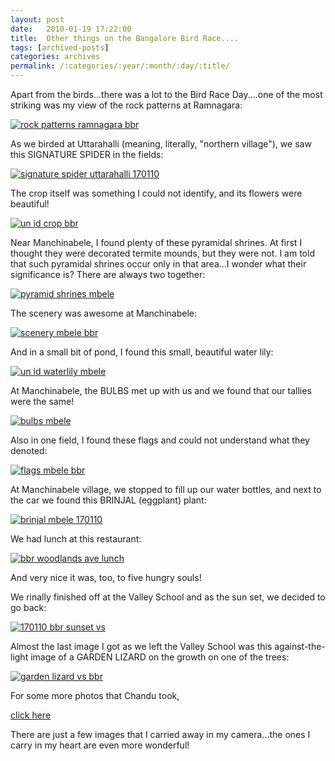 ```yaml
---
layout: post
date:	2010-01-19 17:22:00
title:  Other things on the Bangalore Bird Race....
tags: [archived-posts]
categories: archives
permalink: /:categories/:year/:month/:day/:title/
---
```

Apart from the birds...there was a lot to the Bird Race Day....one of the most striking was my view of the rock patterns at Ramnagara:


<a href="http://s967.photobucket.com/albums/ae160/pedoral/?action=view&current=IMG_1726.jpg" target="_blank"><img src="http://i967.photobucket.com/albums/ae160/pedoral/IMG_1726.jpg" border="0" alt="rock patterns ramnagara bbr"></a>


<lj-cut text="plenty of other sights here"> 

As we birded at Uttarahalli (meaning, literally, "northern village"), we saw this SIGNATURE SPIDER in the fields:

<a href="http://s967.photobucket.com/albums/ae160/pedoral/?action=view&current=IMG_1674.jpg" target="_blank"><img src="http://i967.photobucket.com/albums/ae160/pedoral/IMG_1674.jpg" border="0" alt="signature spider uttarahalli 170110"></a>

The crop itself was something I could not identify, and its flowers were beautiful!

<a href="http://s967.photobucket.com/albums/ae160/pedoral/?action=view&current=IMG_1668.jpg" target="_blank"><img src="http://i967.photobucket.com/albums/ae160/pedoral/IMG_1668.jpg" border="0" alt="un id crop bbr"></a>

Near Manchinabele, I found plenty of these pyramidal shrines. At first I thought they were decorated termite mounds, but they were not. I am told that such pyramidal shrines occur only in that area...I wonder what their significance is? There are always two together:

<a href="http://s967.photobucket.com/albums/ae160/pedoral/?action=view&current=IMG_1691.jpg" target="_blank"><img src="http://i967.photobucket.com/albums/ae160/pedoral/IMG_1691.jpg" border="0" alt="pyramid shrines mbele"></a>

The scenery was awesome at Manchinabele:

<a href="http://s967.photobucket.com/albums/ae160/pedoral/?action=view&current=IMG_1721.jpg" target="_blank"><img src="http://i967.photobucket.com/albums/ae160/pedoral/IMG_1721.jpg" border="0" alt="scenery mbele bbr"></a>

And in a small bit of pond, I found this small, beautiful water lily:


<a href="http://s967.photobucket.com/albums/ae160/pedoral/?action=view&current=IMG_1697.jpg" target="_blank"><img src="http://i967.photobucket.com/albums/ae160/pedoral/IMG_1697.jpg" border="0" alt="un id waterlily mbele"></a>

At Manchinabele, the BULBS met up with us and we found that our tallies were the same!

<a href="http://s967.photobucket.com/albums/ae160/pedoral/?action=view&current=IMG_1694.jpg" target="_blank"><img src="http://i967.photobucket.com/albums/ae160/pedoral/IMG_1694.jpg" border="0" alt="bulbs mbele"></a>

Also in one field, I found these flags and could not understand what they denoted:

<a href="http://s967.photobucket.com/albums/ae160/pedoral/?action=view&current=IMG_1712.jpg" target="_blank"><img src="http://i967.photobucket.com/albums/ae160/pedoral/IMG_1712.jpg" border="0" alt="flags mbele bbr"></a>

At Manchinabele village, we stopped to fill up our water bottles, and next to the car we found this BRINJAL (eggplant) plant:


<a href="http://s967.photobucket.com/albums/ae160/pedoral/?action=view&current=IMG_1718.jpg" target="_blank"><img src="http://i967.photobucket.com/albums/ae160/pedoral/IMG_1718.jpg" border="0" alt="brinjal mbele 170110"></a>

We had lunch at this restaurant:


<a href="http://s967.photobucket.com/albums/ae160/pedoral/?action=view&current=IMG_1724.jpg" target="_blank"><img src="http://i967.photobucket.com/albums/ae160/pedoral/IMG_1724.jpg" border="0" alt="bbr woodlands ave lunch"></a>

And very nice it was, too, to five hungry souls!

We rinally finished off at the Valley School and as the sun set, we decided to go back:

<a href="http://s967.photobucket.com/albums/ae160/pedoral/?action=view&current=IMG_1765.jpg" target="_blank"><img src="http://i967.photobucket.com/albums/ae160/pedoral/IMG_1765.jpg" border="0" alt="170110 bbr sunset vs"></a>

</lj-cut>

Almost the last image I got as we left the Valley School was this against-the-light image of a GARDEN LIZARD on the growth on one of the trees:

<a href="http://s967.photobucket.com/albums/ae160/pedoral/?action=view&current=IMG_1759.jpg" target="_blank"><img src="http://i967.photobucket.com/albums/ae160/pedoral/IMG_1759.jpg" border="0" alt="garden lizard vs bbr"></a>

For some more photos that Chandu took, 

<a href="http://picasaweb.google.com/cs.bandi/BirdRace2010?authkey=Gv1sRgCMzNo4GZ6NXBAw&feat=directlink#"> click here </a>


There are just a few images that I carried away in my camera...the ones I carry in my heart are even more wonderful!
